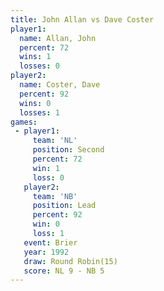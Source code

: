 ```yaml
---
title: John Allan vs Dave Coster
player1:            
  name: Allan, John 
  percent: 72       
  wins: 1           
  losses: 0         
player2:            
  name: Coster, Dave
  percent: 92       
  wins: 0           
  losses: 1         
games:
 - player1:          
     team: 'NL'      
     position: Second
     percent: 72     
     win: 1          
     loss: 0         
   player2:        
     team: 'NB'    
     position: Lead
     percent: 92   
     win: 0        
     loss: 1       
   event: Brier         
   year: 1992           
   draw: Round Robin(15)
   score: NL 9 - NB 5   
---
```


